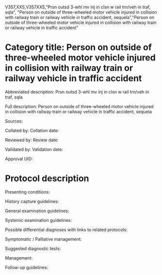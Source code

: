 V357,XXS,V357XXS,"Prsn outsd 3-whl mv inj in clsn w rail trn/veh in traf, sqla", "Person on outside of three-wheeled motor vehicle injured in collision with railway train or railway vehicle in traffic accident, sequela","Person on outside of three-wheeled motor vehicle injured in collision with railway train or railway vehicle in traffic accident"
# Category title: Person on outside of three-wheeled motor vehicle injured in collision with railway train or railway vehicle in traffic accident

Abbreviated description: Prsn outsd 3-whl mv inj in clsn w rail trn/veh in traf, sqla

Full description: Person on outside of three-wheeled motor vehicle injured in collision with railway train or railway vehicle in traffic accident, sequela

Sources:

Collated by:
Collation date:

Reviewed by:
Review date:

Validated by:
Validation date:

Approval UID:

# Protocol description

Presenting conditions:

History capture guidelines:

General examination guidelines:

Systemic examination guidelines:

Possible differential diagnoses with links to related protocols:

Symptomatic / Palliative management:

Suggested diagnostic tests:

Management:

Follow-up guidelines:
